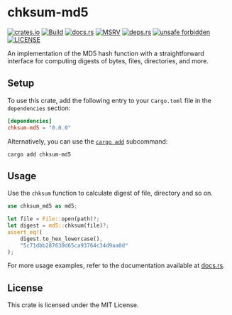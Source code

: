 # chksum-md5

[![crates.io](https://img.shields.io/crates/v/chksum-md5?style=flat-square&logo=rust "crates.io")](https://crates.io/crates/chksum-md5)
[![Build](https://img.shields.io/github/actions/workflow/status/chksum-rs/md5/rust.yml?branch=master&style=flat-square&logo=github "Build")](https://github.com/chksum-rs/md5/actions/workflows/rust.yml)
[![docs.rs](https://img.shields.io/docsrs/chksum-md5?style=flat-square&logo=docsdotrs "docs.rs")](https://docs.rs/chksum-md5/)
[![MSRV](https://img.shields.io/badge/MSRV-1.74.0-informational?style=flat-square "MSRV")](https://github.com/chksum-rs/md5/blob/master/Cargo.toml)
[![deps.rs](https://deps.rs/crate/chksum-md5/0.0.0/status.svg?style=flat-square "deps.rs")](https://deps.rs/crate/chksum-md5/0.0.0)
[![unsafe forbidden](https://img.shields.io/badge/unsafe-forbidden-success.svg?style=flat-square "unsafe forbidden")](https://github.com/rust-secure-code/safety-dance)
[![LICENSE](https://img.shields.io/github/license/chksum-rs/md5?style=flat-square "LICENSE")](https://github.com/chksum-rs/md5/blob/master/LICENSE)

An implementation of the MD5 hash function with a straightforward interface for computing digests of bytes, files, directories, and more.

## Setup

To use this crate, add the following entry to your `Cargo.toml` file in the `dependencies` section:

```toml
[dependencies]
chksum-md5 = "0.0.0"
```

Alternatively, you can use the [`cargo add`](https://doc.rust-lang.org/cargo/commands/cargo-add.html) subcommand:

```shell
cargo add chksum-md5
```

## Usage

Use the `chksum` function to calculate digest of file, directory and so on.

```rust
use chksum_md5 as md5;

let file = File::open(path)?;
let digest = md5::chksum(file)?;
assert_eq!(
    digest.to_hex_lowercase(),
    "5c71dbb287630d65ca93764c34d9aa0d"
);
```

For more usage examples, refer to the documentation available at [docs.rs](https://docs.rs/chksum-md5/).

## License

This crate is licensed under the MIT License.
